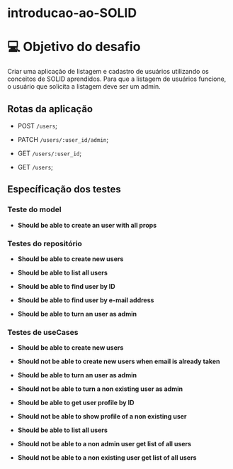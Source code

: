 # introducao-ao-SOLID

# 💻 Objetivo do desafio

Criar uma aplicação de listagem e cadastro de usuários utilizando os conceitos de SOLID aprendidos. Para que a listagem de usuários funcione, o usuário que solicita a listagem deve ser um admin.

## Rotas da aplicação

- POST `/users`;

- PATCH `/users/:user_id/admin`;

- GET `/users/:user_id`;

- GET `/users`;

## Específicação dos testes

### Teste do model

- **Should be able to create an user with all props**

### Testes do repositório

- **Should be able to create new users**

- **Should be able to list all users**

- **Should be able to find user by ID**

- **Should be able to find user by e-mail address**

- **Should be able to turn an user as admin**

### Testes de useCases

- **Should be able to create new users**

- **Should not be able to create new users when email is already taken**

- **Should be able to turn an user as admin**

- **Should not be able to turn a non existing user as admin**

- **Should be able to get user profile by ID**

- **Should not be able to show profile of a non existing user**

- **Should be able to list all users**

- **Should not be able to a non admin user get list of all users**

- **Should not be able to a non existing user get list of all users**

